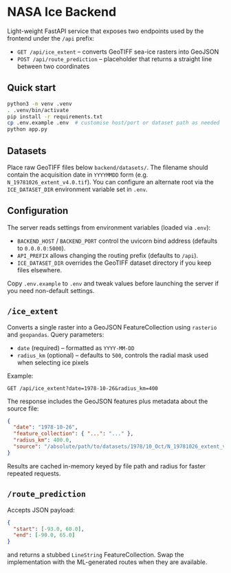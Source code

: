 # NASA Ice Backend

Light-weight FastAPI service that exposes two endpoints used by the frontend
under the `/api` prefix:

- `GET /api/ice_extent` – converts GeoTIFF sea-ice rasters into GeoJSON
- `POST /api/route_prediction` – placeholder that returns a straight line between two coordinates

## Quick start

```bash
python3 -m venv .venv
. .venv/bin/activate
pip install -r requirements.txt
cp .env.example .env  # customise host/port or dataset path as needed
python app.py
```

## Datasets

Place raw GeoTIFF files below `backend/datasets/`.  The filename should contain
the acquisition date in `YYYYMMDD` form (e.g. `N_19781026_extent_v4.0.tif`).
You can configure an alternate root via the `ICE_DATASET_DIR` environment
variable set in `.env`.

## Configuration

The server reads settings from environment variables (loaded via `.env`):

- `BACKEND_HOST` / `BACKEND_PORT` control the uvicorn bind address (defaults to `0.0.0.0:5000`).
- `API_PREFIX` allows changing the routing prefix (defaults to `/api`).
- `ICE_DATASET_DIR` overrides the GeoTIFF dataset directory if you keep files elsewhere.

Copy `.env.example` to `.env` and tweak values before launching the server if you need
non-default settings.

## `/ice_extent`

Converts a single raster into a GeoJSON FeatureCollection using `rasterio` and
`geopandas`.  Query parameters:

- `date` (required) – formatted as `YYYY-MM-DD`
- `radius_km` (optional) – defaults to `500`, controls the radial mask used when
  selecting ice pixels

Example:

```
GET /api/ice_extent?date=1978-10-26&radius_km=400
```

The response includes the GeoJSON features plus metadata about the source file:

```json
{
  "date": "1978-10-26",
  "feature_collection": { "...": "..." },
  "radius_km": 400.0,
  "source": "/absolute/path/to/datasets/1978/10_Oct/N_19781026_extent_v4.0.tif"
}
```

Results are cached in-memory keyed by file path and radius for faster repeated
requests.

## `/route_prediction`

Accepts JSON payload:

```json
{
  "start": [-93.0, 60.0],
  "end": [-90.0, 65.0]
}
```

and returns a stubbed `LineString` FeatureCollection.  Swap the implementation
with the ML-generated routes when they are available.
